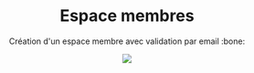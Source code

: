 <h1 align=center>Espace membres</h1>

<p align=center>Création d'un espace membre avec validation par email :bone: </p>

<p align=center> <img src="https://i.giphy.com/media/M2Ml23remyvjq/giphy.webp" /> </p> 
